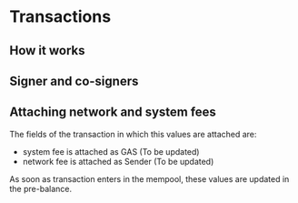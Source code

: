 # Transactions

## How it works

## Signer and co-signers

## Attaching network and system fees

The fields of the transaction in which this values are attached are:

* system fee is attached as GAS (To be updated)
* network fee is attached as Sender (To be updated)

As soon as transaction enters in the mempool, these values are updated in the pre-balance.

